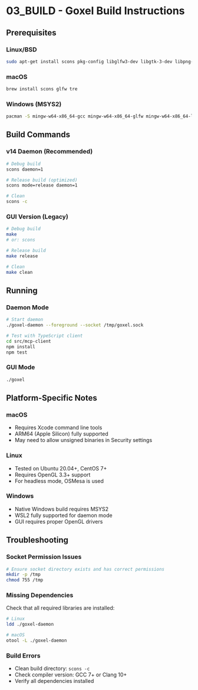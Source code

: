 # 03_BUILD - Goxel Build Instructions

## Prerequisites

### Linux/BSD
```bash
sudo apt-get install scons pkg-config libglfw3-dev libgtk-3-dev libpng-dev
```

### macOS
```bash
brew install scons glfw tre
```

### Windows (MSYS2)
```bash
pacman -S mingw-w64-x86_64-gcc mingw-w64-x86_64-glfw mingw-w64-x86_64-libtre-git scons make
```

## Build Commands

### v14 Daemon (Recommended)
```bash
# Debug build
scons daemon=1

# Release build (optimized)
scons mode=release daemon=1

# Clean
scons -c
```

### GUI Version (Legacy)
```bash
# Debug build
make
# or: scons

# Release build
make release

# Clean
make clean
```

## Running

### Daemon Mode
```bash
# Start daemon
./goxel-daemon --foreground --socket /tmp/goxel.sock

# Test with TypeScript client
cd src/mcp-client
npm install
npm test
```

### GUI Mode
```bash
./goxel
```

## Platform-Specific Notes

### macOS
- Requires Xcode command line tools
- ARM64 (Apple Silicon) fully supported
- May need to allow unsigned binaries in Security settings

### Linux
- Tested on Ubuntu 20.04+, CentOS 7+
- Requires OpenGL 3.3+ support
- For headless mode, OSMesa is used

### Windows
- Native Windows build requires MSYS2
- WSL2 fully supported for daemon mode
- GUI requires proper OpenGL drivers

## Troubleshooting

### Socket Permission Issues
```bash
# Ensure socket directory exists and has correct permissions
mkdir -p /tmp
chmod 755 /tmp
```

### Missing Dependencies
Check that all required libraries are installed:
```bash
# Linux
ldd ./goxel-daemon

# macOS
otool -L ./goxel-daemon
```

### Build Errors
- Clean build directory: `scons -c`
- Check compiler version: GCC 7+ or Clang 10+
- Verify all dependencies installed
